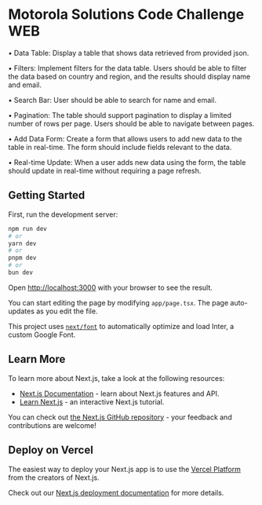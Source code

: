# Motorola Solutions Code Challenge WEB

• Data Table: Display a table that shows data retrieved from provided json.

• Filters: Implement filters for the data table. Users should be able to filter the data based on country and region, and the results should display name and email.

• Search Bar: User should be able to search for name and email.

• Pagination: The table should support pagination to display a limited number of rows per page. Users should be able to navigate between pages.

• Add Data Form: Create a form that allows users to add new data to the table in real-time. The form should include fields relevant to the data.

• Real-time Update: When a user adds new data using the form, the table should update in real-time without requiring a page refresh.

## Getting Started

First, run the development server:

```bash
npm run dev
# or
yarn dev
# or
pnpm dev
# or
bun dev
```

Open [http://localhost:3000](http://localhost:3000) with your browser to see the result.

You can start editing the page by modifying `app/page.tsx`. The page auto-updates as you edit the file.

This project uses [`next/font`](https://nextjs.org/docs/basic-features/font-optimization) to automatically optimize and load Inter, a custom Google Font.

## Learn More

To learn more about Next.js, take a look at the following resources:

- [Next.js Documentation](https://nextjs.org/docs) - learn about Next.js features and API.
- [Learn Next.js](https://nextjs.org/learn) - an interactive Next.js tutorial.

You can check out [the Next.js GitHub repository](https://github.com/vercel/next.js/) - your feedback and contributions are welcome!

## Deploy on Vercel

The easiest way to deploy your Next.js app is to use the [Vercel Platform](https://vercel.com/new?utm_medium=default-template&filter=next.js&utm_source=create-next-app&utm_campaign=create-next-app-readme) from the creators of Next.js.

Check out our [Next.js deployment documentation](https://nextjs.org/docs/deployment) for more details.

